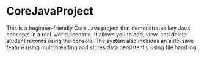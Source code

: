 # CoreJavaProject
This is a beginner-friendly Core Java project that demonstrates key Java concepts in a real-world scenario. It allows you to add, view, and delete student records using the console. The system also includes an auto-save feature using multithreading and stores data persistently using file handling.

